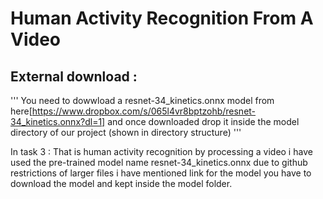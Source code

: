 # Human Activity Recognition From A Video 

## External download :
'''
You need to dowwload a resnet-34_kinetics.onnx model from here[https://www.dropbox.com/s/065l4vr8bptzohb/resnet-34_kinetics.onnx?dl=1] and once downloaded drop it inside the model directory of our project (shown in directory structure)
'''

In task 3 : That is human activity recognition by processing a video  i have used the pre-trained model name resnet-34_kinetics.onnx due to github restrictions of larger files i have mentioned link for the model you have to download the model and kept inside the model folder.
